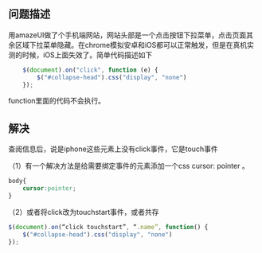## 问题描述
用amazeUI做了个手机端网站，网站头部是一个点击按钮下拉菜单，点击页面其余区域下拉菜单隐藏。在chrome模拟安卓和iOS都可以正常触发，但是在真机实测的时候，iOS上面失效了。简单代码描述如下

```javascript
    $(document).on("click", function (e) {
        $("#collapse-head").css("display", "none")
    });
```

function里面的代码不会执行。

## 解决
查阅信息后，说是iphone这些元素上没有click事件，它是touch事件

（1）有一个解决方法是给需要绑定事件的元素添加一个css cursor: pointer 。 
```css
body{ 
    cursor:pointer; 
} 
```

（2）或者将click改为touchstart事件，或者共存 
```javascript
$(document).on(“click touchstart”, “.name”, function() { 
    $("#collapse-head").css("display", "none")
});
```